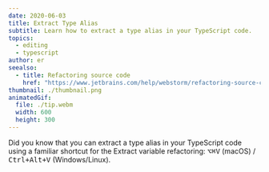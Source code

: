 ```yaml
---
date: 2020-06-03
title: Extract Type Alias
subtitle: Learn how to extract a type alias in your TypeScript code.
topics:
  - editing
  - typescript
author: er
seealso:
  - title: Refactoring source code
    href: "https://www.jetbrains.com/help/webstorm/refactoring-source-code.html#"
thumbnail: ./thumbnail.png
animatedGif:
  file: ./tip.webm
  width: 600
  height: 300
---
```


Did you know that you can extract a type alias in your TypeScript code using a familiar shortcut for the Extract variable refactoring: <kbd>⌥⌘V</kbd> (macOS) / <kbd>Ctrl+Alt+V</kbd> (Windows/Linux).
